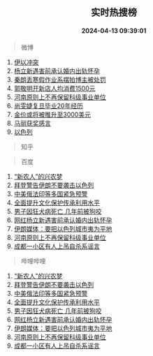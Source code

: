 <div align="center"><h2>实时热搜榜</h2><h4>2024-04-13 09:39:01</h4></div>

> 微博  

1. [伊以冲突](https://s.weibo.com/weibo?q=%23%E4%BC%8A%E4%BB%A5%E5%86%B2%E7%AA%81%23&t=31&band_rank=1&Refer=top)<br />
2. [杨立新遇害前承认婚内出轨怀孕](https://s.weibo.com/weibo?q=%23%E6%9D%A8%E7%AB%8B%E6%96%B0%E9%81%87%E5%AE%B3%E5%89%8D%E6%89%BF%E8%AE%A4%E5%A9%9A%E5%86%85%E5%87%BA%E8%BD%A8%E6%80%80%E5%AD%95%23&t=31&band_rank=2&Refer=top)<br />
3. [秦朗丢寒假作业系摆拍博主被处罚](https://s.weibo.com/weibo?q=%23%E7%A7%A6%E6%9C%97%E4%B8%A2%E5%AF%92%E5%81%87%E4%BD%9C%E4%B8%9A%E7%B3%BB%E6%91%86%E6%8B%8D%E5%8D%9A%E4%B8%BB%E8%A2%AB%E5%A4%84%E7%BD%9A%23&t=31&band_rank=3&Refer=top)<br />
4. [郭敬明开新店人均消费1500元](https://s.weibo.com/weibo?q=%23%E9%83%AD%E6%95%AC%E6%98%8E%E5%BC%80%E6%96%B0%E5%BA%97%E4%BA%BA%E5%9D%87%E6%B6%88%E8%B4%B91500%E5%85%83%23&t=31&band_rank=4&Refer=top)<br />
5. [河南原则上不再保留科级事业单位](https://s.weibo.com/weibo?q=%23%E6%B2%B3%E5%8D%97%E5%8E%9F%E5%88%99%E4%B8%8A%E4%B8%8D%E5%86%8D%E4%BF%9D%E7%95%99%E7%A7%91%E7%BA%A7%E4%BA%8B%E4%B8%9A%E5%8D%95%E4%BD%8D%23&t=31&band_rank=5&Refer=top)<br />
6. [尚雯婕复旦毕业20年经历](https://s.weibo.com/weibo?q=%23%E5%B0%9A%E9%9B%AF%E5%A9%95%E5%A4%8D%E6%97%A6%E6%AF%95%E4%B8%9A20%E5%B9%B4%E7%BB%8F%E5%8E%86%23&t=31&band_rank=6&Refer=top)<br />
7. [金价或将被推升至3000美元](https://s.weibo.com/weibo?q=%23%E9%87%91%E4%BB%B7%E6%88%96%E5%B0%86%E8%A2%AB%E6%8E%A8%E5%8D%87%E8%87%B33000%E7%BE%8E%E5%85%83%23&t=31&band_rank=7&Refer=top)<br />
8. [马丽获奖感言](https://s.weibo.com/weibo?q=%E9%A9%AC%E4%B8%BD%E8%8E%B7%E5%A5%96%E6%84%9F%E8%A8%80&t=31&band_rank=8&Refer=top)<br />
9. [以色列](https://s.weibo.com/weibo?q=%E4%BB%A5%E8%89%B2%E5%88%97&t=31&band_rank=9&Refer=top)<br />

> 知乎  


> 百度  

1. [“新农人”的兴农梦](https://www.baidu.com/s?wd=%E2%80%9C%E6%96%B0%E5%86%9C%E4%BA%BA%E2%80%9D%E7%9A%84%E5%85%B4%E5%86%9C%E6%A2%A6&sa=fyb_news&rsv_dl=fyb_news)<br />
2. [拜登警告伊朗不要袭击以色列](https://www.baidu.com/s?wd=%E6%8B%9C%E7%99%BB%E8%AD%A6%E5%91%8A%E4%BC%8A%E6%9C%97%E4%B8%8D%E8%A6%81%E8%A2%AD%E5%87%BB%E4%BB%A5%E8%89%B2%E5%88%97&sa=fyb_news&rsv_dl=fyb_news)<br />
3. [中美俄法印等多国紧急预警](https://www.baidu.com/s?wd=%E4%B8%AD%E7%BE%8E%E4%BF%84%E6%B3%95%E5%8D%B0%E7%AD%89%E5%A4%9A%E5%9B%BD%E7%B4%A7%E6%80%A5%E9%A2%84%E8%AD%A6&sa=fyb_news&rsv_dl=fyb_news)<br />
4. [全面提升文化保护传承利用水平](https://www.baidu.com/s?wd=%E5%85%A8%E9%9D%A2%E6%8F%90%E5%8D%87%E6%96%87%E5%8C%96%E4%BF%9D%E6%8A%A4%E4%BC%A0%E6%89%BF%E5%88%A9%E7%94%A8%E6%B0%B4%E5%B9%B3&sa=fyb_news&rsv_dl=fyb_news)<br />
5. [男子因狂犬病死亡 几年前被狗咬](https://www.baidu.com/s?wd=%E7%94%B7%E5%AD%90%E5%9B%A0%E7%8B%82%E7%8A%AC%E7%97%85%E6%AD%BB%E4%BA%A1+%E5%87%A0%E5%B9%B4%E5%89%8D%E8%A2%AB%E7%8B%97%E5%92%AC&sa=fyb_news&rsv_dl=fyb_news)<br />
6. [网红杨立新遇害前承认婚内出轨怀孕](https://www.baidu.com/s?wd=%E7%BD%91%E7%BA%A2%E6%9D%A8%E7%AB%8B%E6%96%B0%E9%81%87%E5%AE%B3%E5%89%8D%E6%89%BF%E8%AE%A4%E5%A9%9A%E5%86%85%E5%87%BA%E8%BD%A8%E6%80%80%E5%AD%95&sa=fyb_news&rsv_dl=fyb_news)<br />
7. [伊朗媒体：要把以色列城市夷为平地](https://www.baidu.com/s?wd=%E4%BC%8A%E6%9C%97%E5%AA%92%E4%BD%93%EF%BC%9A%E8%A6%81%E6%8A%8A%E4%BB%A5%E8%89%B2%E5%88%97%E5%9F%8E%E5%B8%82%E5%A4%B7%E4%B8%BA%E5%B9%B3%E5%9C%B0&sa=fyb_news&rsv_dl=fyb_news)<br />
8. [河南原则上不再保留科级事业单位](https://www.baidu.com/s?wd=%E6%B2%B3%E5%8D%97%E5%8E%9F%E5%88%99%E4%B8%8A%E4%B8%8D%E5%86%8D%E4%BF%9D%E7%95%99%E7%A7%91%E7%BA%A7%E4%BA%8B%E4%B8%9A%E5%8D%95%E4%BD%8D&sa=fyb_news&rsv_dl=fyb_news)<br />
9. [成都一小区有人上吊自杀系谣言](https://www.baidu.com/s?wd=%E6%88%90%E9%83%BD%E4%B8%80%E5%B0%8F%E5%8C%BA%E6%9C%89%E4%BA%BA%E4%B8%8A%E5%90%8A%E8%87%AA%E6%9D%80%E7%B3%BB%E8%B0%A3%E8%A8%80&sa=fyb_news&rsv_dl=fyb_news)<br />

> 哔哩哔哩  

1. [“新农人”的兴农梦](https://www.baidu.com/s?wd=%E2%80%9C%E6%96%B0%E5%86%9C%E4%BA%BA%E2%80%9D%E7%9A%84%E5%85%B4%E5%86%9C%E6%A2%A6&sa=fyb_news&rsv_dl=fyb_news)<br />
2. [拜登警告伊朗不要袭击以色列](https://www.baidu.com/s?wd=%E6%8B%9C%E7%99%BB%E8%AD%A6%E5%91%8A%E4%BC%8A%E6%9C%97%E4%B8%8D%E8%A6%81%E8%A2%AD%E5%87%BB%E4%BB%A5%E8%89%B2%E5%88%97&sa=fyb_news&rsv_dl=fyb_news)<br />
3. [中美俄法印等多国紧急预警](https://www.baidu.com/s?wd=%E4%B8%AD%E7%BE%8E%E4%BF%84%E6%B3%95%E5%8D%B0%E7%AD%89%E5%A4%9A%E5%9B%BD%E7%B4%A7%E6%80%A5%E9%A2%84%E8%AD%A6&sa=fyb_news&rsv_dl=fyb_news)<br />
4. [全面提升文化保护传承利用水平](https://www.baidu.com/s?wd=%E5%85%A8%E9%9D%A2%E6%8F%90%E5%8D%87%E6%96%87%E5%8C%96%E4%BF%9D%E6%8A%A4%E4%BC%A0%E6%89%BF%E5%88%A9%E7%94%A8%E6%B0%B4%E5%B9%B3&sa=fyb_news&rsv_dl=fyb_news)<br />
5. [男子因狂犬病死亡 几年前被狗咬](https://www.baidu.com/s?wd=%E7%94%B7%E5%AD%90%E5%9B%A0%E7%8B%82%E7%8A%AC%E7%97%85%E6%AD%BB%E4%BA%A1+%E5%87%A0%E5%B9%B4%E5%89%8D%E8%A2%AB%E7%8B%97%E5%92%AC&sa=fyb_news&rsv_dl=fyb_news)<br />
6. [网红杨立新遇害前承认婚内出轨怀孕](https://www.baidu.com/s?wd=%E7%BD%91%E7%BA%A2%E6%9D%A8%E7%AB%8B%E6%96%B0%E9%81%87%E5%AE%B3%E5%89%8D%E6%89%BF%E8%AE%A4%E5%A9%9A%E5%86%85%E5%87%BA%E8%BD%A8%E6%80%80%E5%AD%95&sa=fyb_news&rsv_dl=fyb_news)<br />
7. [伊朗媒体：要把以色列城市夷为平地](https://www.baidu.com/s?wd=%E4%BC%8A%E6%9C%97%E5%AA%92%E4%BD%93%EF%BC%9A%E8%A6%81%E6%8A%8A%E4%BB%A5%E8%89%B2%E5%88%97%E5%9F%8E%E5%B8%82%E5%A4%B7%E4%B8%BA%E5%B9%B3%E5%9C%B0&sa=fyb_news&rsv_dl=fyb_news)<br />
8. [河南原则上不再保留科级事业单位](https://www.baidu.com/s?wd=%E6%B2%B3%E5%8D%97%E5%8E%9F%E5%88%99%E4%B8%8A%E4%B8%8D%E5%86%8D%E4%BF%9D%E7%95%99%E7%A7%91%E7%BA%A7%E4%BA%8B%E4%B8%9A%E5%8D%95%E4%BD%8D&sa=fyb_news&rsv_dl=fyb_news)<br />
9. [成都一小区有人上吊自杀系谣言](https://www.baidu.com/s?wd=%E6%88%90%E9%83%BD%E4%B8%80%E5%B0%8F%E5%8C%BA%E6%9C%89%E4%BA%BA%E4%B8%8A%E5%90%8A%E8%87%AA%E6%9D%80%E7%B3%BB%E8%B0%A3%E8%A8%80&sa=fyb_news&rsv_dl=fyb_news)<br />
